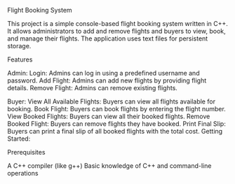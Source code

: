 
Flight Booking System

This project is a simple console-based flight booking system written in C++. It allows administrators to add and remove flights and buyers to view, book, and manage their flights. The application uses text files for persistent storage.

Features

Admin:
Login: Admins can log in using a predefined username and password.
Add Flight: Admins can add new flights by providing flight details.
Remove Flight: Admins can remove existing flights.

Buyer:
View All Available Flights: Buyers can view all flights available for booking.
Book Flight: Buyers can book flights by entering the flight number.
View Booked Flights: Buyers can view all their booked flights.
Remove Booked Flight: Buyers can remove flights they have booked.
Print Final Slip: Buyers can print a final slip of all booked flights with the total cost.
Getting Started:

Prerequisites

A C++ compiler (like g++)
Basic knowledge of C++ and command-line operations

